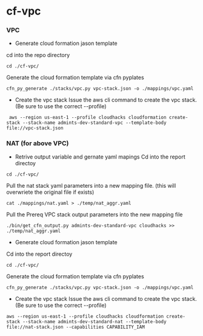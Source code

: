 # cf-vpc

### VPC
- Generate cloud formation jason template

cd into the repo directory
```
cd ./cf-vpc/
```

Generate the cloud formation template via cfn pyplates
```
cfn_py_generate ./stacks/vpc.py vpc-stack.json -o ./mappings/vpc.yaml 
```

- Create the vpc stack
Issue the aws cli command to create the vpc stack.  (Be sure to use the correct --profile)
```
 aws --region us-east-1 --profile cloudhacks cloudformation create-stack --stack-name admints-dev-standard-vpc --template-body  file://vpc-stack.json
```

### NAT (for above VPC)

- Retrive output variable and gernate yaml mapings
Cd into the report directoy
```
cd ./cf-vpc/
```
Pull the nat stack yaml parameters into a new mapping file. (this will overwriete the original file if exists)
```
cat ./mappings/nat.yaml > ./temp/nat_aggr.yaml
```

Pull the Prereq VPC stack output parameters into the new mapping file
```
./bin/get_cfn_output.py admints-dev-standard-vpc cloudhacks >> ./temp/nat_aggr.yaml
```
- Generate cloud formation jason template

Cd into the report directoy
```
cd ./cf-vpc/
```

Generate the cloud formation template via cfn pyplates
```
cfn_py_generate ./stacks/vpc.py vpc-stack.json -o ./mappings/vpc.yaml 
```

- Create the vpc stack
Issue the aws cli command to create the vpc stack.  (Be sure to use the correct --profile)
```
aws --region us-east-1 --profile cloudhacks cloudformation create-stack --stack-name admints-dev-standard-nat --template-body  file://nat-stack.json --capabilities CAPABILITY_IAM
```
